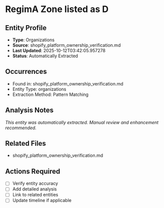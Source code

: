 # RegimA Zone listed as D

## Entity Profile
- **Type**: Organizations
- **Source**: shopify_platform_ownership_verification.md
- **Last Updated**: 2025-10-12T03:42:05.957278
- **Status**: Automatically Extracted

## Occurrences
- Found in: shopify_platform_ownership_verification.md
- Entity Type: organizations
- Extraction Method: Pattern Matching

## Analysis Notes
*This entity was automatically extracted. Manual review and enhancement recommended.*

## Related Files
- shopify_platform_ownership_verification.md

## Actions Required
- [ ] Verify entity accuracy
- [ ] Add detailed analysis
- [ ] Link to related entities
- [ ] Update timeline if applicable
